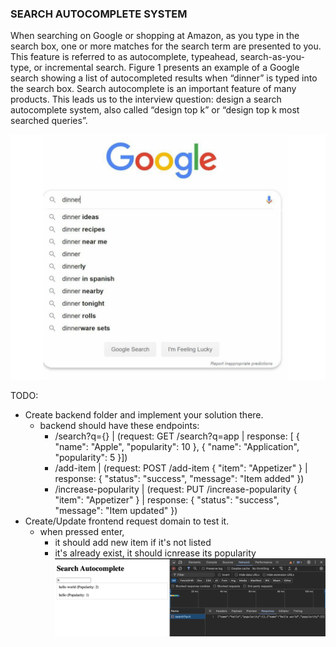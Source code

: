 ### SEARCH AUTOCOMPLETE SYSTEM

When searching on Google or shopping at Amazon, as you type in the search box, one or more matches for the search term are presented to you. This feature is referred to as autocomplete, typeahead, search-as-you-type, or incremental search. Figure 1 presents an example of a Google search showing a list of autocompleted results when “dinner” is typed into the search box. Search autocomplete is an important feature of many products. This leads us to the interview question: design a search autocomplete system, also called “design top k” or “design top k most searched queries”.

![Figure 1](./img/img1.png)


TODO:
- Create backend folder and implement your solution there.
    - backend should have these endpoints:
        - /search?q={}          | 
            (request: GET /search?q=app | response: [ { "name": "Apple", "popularity": 10 }, { "name": "Application", "popularity": 5 }]) 
        - /add-item             |
            (request: POST /add-item { "item": "Appetizer" } | response: { "status": "success", "message": "Item added" }) 
        - /increase-popularity  |
            (request: PUT /increase-popularity { "item": "Appetizer" } | response: { "status": "success", "message": "Item updated" }) 
- Create/Update frontend request domain to test it.
    - when pressed enter, 
        - it should add new item if it's not listed
        - it's already exist, it should icnrease its popularity
    ![Figure 2](./img/img2.png)
